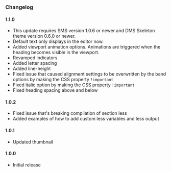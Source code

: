 ### Changelog

#### 1.1.0

* This update requires SMS version 1.0.6 or newer and DMS Skeleton theme version 0.6.0 or newer.
* Default text only displays in the editor now.
* Added viewport animation options. Animations are triggered when the heading becomes visible in the viewport.
* Revamped indicators
* Added letter spacing
* Added line-height
* Fixed issue that caused alignment settings to be overwritten by the band options by making the CSS property ```!important```
* Fixed italic option by making the CSS property ```!important```
* Fixed heading spacing above and below

#### 1.0.2

 * Fixed issue that's breaking compilation of section less
 * Added examples of how to add custom less variables and less output

#### 1.0.1

 * Updated thumbnail
 
#### 1.0.0
 
 * Initial release
